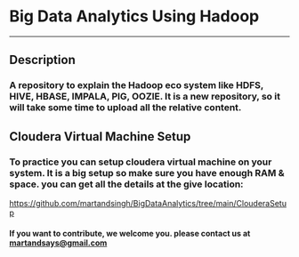 # Big Data Analytics Using Hadoop 
----------------------------------

## Description
### A repository to explain the Hadoop eco system like HDFS, HIVE, HBASE, IMPALA, PIG, OOZIE. It is a new repository, so it will take some time to upload all the relative content. 

## Cloudera Virtual Machine Setup
### To practice you can setup cloudera virtual machine on your system. It is a big setup so make sure you have enough RAM & space. you can get all the details at the give location:
https://github.com/martandsingh/BigDataAnalytics/tree/main/ClouderaSetup


#### If you want to contribute, we welcome you. please contact us at martandsays@gmail.com
